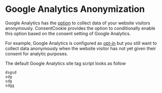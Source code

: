 # Google Analytics Anonymization

Google Analytics has the [option](https://developers.google.com/analytics/devguides/collection/analyticsjs/ip-anonymization) to collect data of your website visitors anonymously. ConsentCookie provides the option to conditionally enable this option based on the consent setting of Google Analytics.

For example, Google Analytics is configured as [opt-in](../configuration/) but you still want to collect data anonymously when the website visitor has not yet given their consent for analytic purposes.

The default Google Analytics site tag script looks as follow

```text
dsgsd
sdg
sdg
sdgg
```




